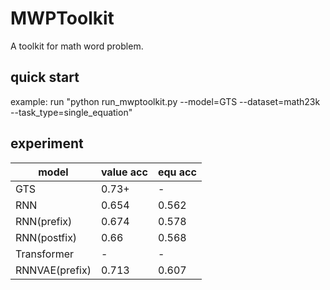 # MWPToolkit
A toolkit for math word problem.

## quick start
example:
    run "python run_mwptoolkit.py --model=GTS --dataset=math23k --task_type=single_equation"

## experiment
|model               |value acc |equ acc   |
|--------------------|----------|----------|
|GTS                 |0.73+     |-         |
|RNN                 |0.654     |0.562     |
|RNN(prefix)         |0.674     |0.578     |
|RNN(postfix)        |0.66      |0.568     |
|Transformer         |         -|         -|
|RNNVAE(prefix)      |0.713     |0.607     |
